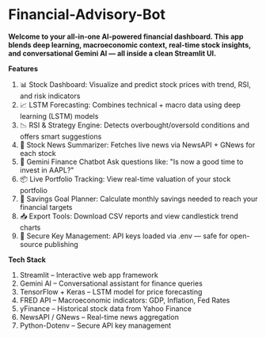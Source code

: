 # Financial-Advisory-Bot
**Welcome to your all-in-one AI-powered financial dashboard.
This app blends deep learning, macroeconomic context, real-time stock insights, and conversational Gemini AI — all inside a clean Streamlit UI.**

**Features**

1. 📊 Stock Dashboard: Visualize and predict stock prices with trend, RSI, and risk indicators
2. 📈 LSTM Forecasting: Combines technical + macro data using deep learning (LSTM) models
3. 📉 RSI & Strategy Engine:	Detects overbought/oversold conditions and offers smart suggestions
4. 📰 Stock News Summarizer:	Fetches live news via NewsAPI + GNews for each stock
5. 💬 Gemini Finance Chatbot	Ask questions like: "Is now a good time to invest in AAPL?"
6. 📦 Live Portfolio Tracking:	View real-time valuation of your stock portfolio
7. 🎯 Savings Goal Planner: 	Calculate monthly savings needed to reach your financial targets
8. 📥 Export Tools:	Download CSV reports and view candlestick trend charts
9. 🔐 Secure Key Management:	API keys loaded via .env — safe for open-source publishing

**Tech Stack**

1. Streamlit – Interactive web app framework
2. Gemini AI – Conversational assistant for finance queries
3. TensorFlow + Keras – LSTM model for price forecasting
4. FRED API – Macroeconomic indicators: GDP, Inflation, Fed Rates
5. yFinance – Historical stock data from Yahoo Finance
6. NewsAPI / GNews – Real-time news aggregation
7. Python-Dotenv – Secure API key management






